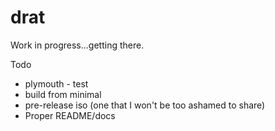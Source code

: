 # drat

Work in progress...getting there.

Todo
- plymouth - test
- build from minimal
- pre-release iso (one that I won't be too ashamed to share)
- Proper README/docs
